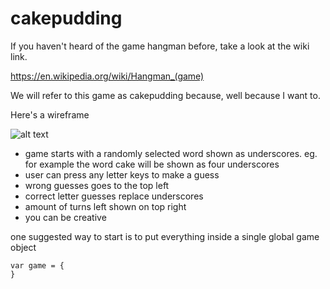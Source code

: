 # cakepudding

If you haven't heard of the game hangman before, take a look at the wiki link.

https://en.wikipedia.org/wiki/Hangman_(game)

We will refer to this game as cakepudding because, well because I want to.

Here's a wireframe

![alt text](https://gist.githubusercontent.com/epoch/7340af256ffc9f734cda4326cc6805d8/raw/1877695d4d91a899994b5ae0108a78d6f65923f4/cakepudding.png "wireframe")

- game starts with a randomly selected word shown as underscores. eg. for example the word cake will be shown as four underscores
- user can press any letter keys to make a guess
- wrong guesses goes to the top left
- correct letter guesses replace underscores
- amount of turns left shown on top right
- you can be creative

one suggested way to start is to put everything inside a single global game object
```
var game = {
}
```


